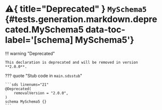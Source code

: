 [//]: # (DO NOT EDIT THIS FILE DIRECTLY. Instead, edit the corresponding stub file and execute `npm run docs:api`.)

# :warning:{ title="Deprecated" } <code class="doc-symbol doc-symbol-schema"></code> `MySchema5` {#tests.generation.markdown.deprecated.MySchema5 data-toc-label='[schema] MySchema5'}

!!! warning "Deprecated"

    This declaration is deprecated and will be removed in version **2.0.0**.

??? quote "Stub code in `main.sdsstub`"

    ```sds linenums="21"
    @Deprecated(
        removalVersion = "2.0.0",
    )
    schema MySchema5 {}
    ```

